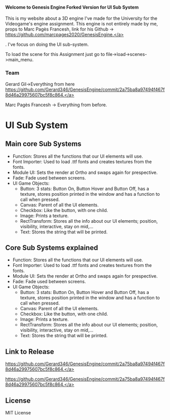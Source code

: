 #### Welcome to Genesis Engine Forked Version for UI Sub System

This is my website about a 3D engine I've made for the University for the Videogame's engine assignment. This engine is not entirely made by me, props to Marc Pagès Francesh, link for his Github -> <a href="Github">https://github.com/marcpages2020/GenesisEngine.</a></p>. I've focus on doing the UI sub-system.

To load the scene for this Assignment just go to file->load->scenes->main_menu.

### Team

Gerard Gil->Everything from here <a href="Commit where it started my code">https://github.com/Gerard346/GenesisEngine/commit/2a75ba8a97494f467f8d46a29975607bc5f8c864.</a></p>
Marc Pagès Francesh -> Everything from before.

# UI Sub System
## Main core Sub Systems
- Function: Stores all the functions that our UI elements will use.
- Font Importer: Used to load .ttf fonts and creates textures from the fonts.
- Module UI: Sets the render at Ortho and swaps again for prespective.
- Fade: Fade used between screens.
- UI Game Objects:
    - Button: 3 stats: Button On, Button Hover and Button Off, has a texture, stores position printed in the window and has a function to call when                       pressed.
    - Canvas: Parent of all the UI elements.
    - Checkbox: Like the button, with one child.
    - Image: Prints a texture.
    - RectTransform: Stores all the info about our UI elements; position, visibility, interactive, stay on mid,...
    - Text: Stores the string that will be printed.
    
## Core Sub Systems explained
- Function: Stores all the functions that our UI elements will use.
- Font Importer: Used to load .ttf fonts and creates textures from the fonts.
- Module UI: Sets the render at Ortho and swaps again for prespective.
- Fade: Fade used between screens.
- UI Game Objects:
    - Button: 3 stats: Button On, Button Hover and Button Off, has a texture, stores position printed in the window and has a function to call when                       pressed.
    - Canvas: Parent of all the UI elements.
    - Checkbox: Like the button, with one child.
    - Image: Prints a texture.
    - RectTransform: Stores all the info about our UI elements; position, visibility, interactive, stay on mid,...
    - Text: Stores the string that will be printed.
    
## Link to Release

<a href="Release">https://github.com/Gerard346/GenesisEngine/commit/2a75ba8a97494f467f8d46a29975607bc5f8c864.</a></p>
<a href="Repository">https://github.com/Gerard346/GenesisEngine/commit/2a75ba8a97494f467f8d46a29975607bc5f8c864.</a></p>

## License

MIT License
